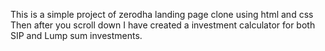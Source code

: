This is a simple project of zerodha landing page clone using html and css
Then after you scroll down I have created a investment calculator for both SIP and Lump sum investments.
